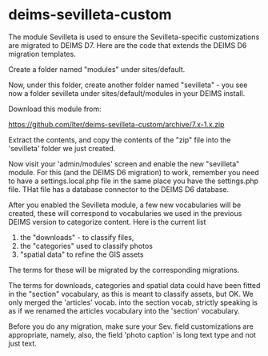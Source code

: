 
deims-sevilleta-custom
======================

The module Sevilleta is used to ensure the Sevilleta-specific customizations are
migrated to DEIMS D7.  Here are the code that extends the DEIMS D6 migration templates.

Create a folder named "modules" under sites/default.

Now, under this folder, create another folder named "sevilleta" - you see now a 
folder sevilleta under sites/default/modules in your DEIMS install.

Download this module from: 

https://github.com/lter/deims-sevilleta-custom/archive/7.x-1.x.zip

Extract the contents, and copy the contents of the "zip" file into the 'sevilleta' folder 
we just created.

Now visit your 'admin/modules' screen and enable the new "sevilleta" module. For this
(and the DEIMS D6 migration) to work, remember you need to have a  settings.local.php 
file in the same place you have the settings.php file. THat file has a database connector to the DEIMS D6 database.

After you enabled the Sevilleta module, a few new vocabularies will be created, these will correspond to vocabularies we used in the previous DEIMS version to categorize content. Here is the current list
1) the "downloads" - to classify files, 
2) the "categories" used to classify photos
3) "spatial data" to refine the GIS assets

The terms for these will be migrated by the corresponding migrations.

The terms for downloads, categories and spatial data could have been fitted in the "section" vocabulary, as this is meant to classify assets, but OK. We only merged the 'articles' vocab. into the section vocab, strictly speaking is as if we renamed the articles vocabulary into the 'section' vocabulary.

Before you do any migration, make sure your Sev. field customizations are appropriate,
namely, also, the field 'photo caption' is long text type and not just text. 


